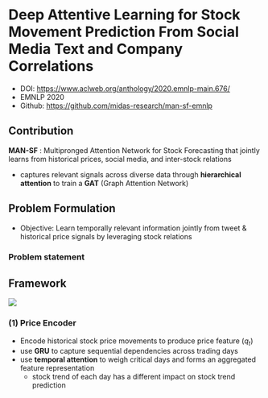 # Deep Attentive Learning for Stock Movement Prediction From Social Media Text and Company Correlations

- DOI: https://www.aclweb.org/anthology/2020.emnlp-main.676/
- EMNLP 2020
- Github: https://github.com/midas-research/man-sf-emnlp

## Contribution

**MAN-SF** : Multipronged Attention Network for Stock Forecasting that jointly learns from historical prices, social media, and inter-stock relations
- captures relevant signals across diverse data through **hierarchical attention** to train a **GAT** (Graph Attention Network)

## Problem Formulation
- Objective: Learn temporally relevant information jointly from tweet & historical price signals by leveraging stock relations

### Problem statement

## Framework

![](https://i.imgur.com/uweVZYI.png)

### (1) Price Encoder

- Encode historical stock price movements to produce price feature ($q_t$)
- use **GRU** to capture sequential dependencies across trading days
- use **temporal attention** to weigh critical days and forms an aggregated feature representation
  - stock trend of each day has a different impact on stock trend prediction




